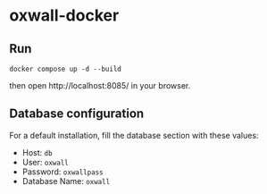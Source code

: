 # oxwall-docker
## Run
```
docker compose up -d --build
```
then open http://localhost:8085/ in your browser.

## Database configuration
For a default installation, fill the database section with these values:
- Host: `db`
- User: `oxwall`
- Password: `oxwallpass`
- Database Name: `oxwall`
